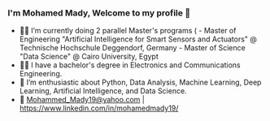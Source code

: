 ### I'm Mohamed Mady, Welcome to my profile 👋

- 👨‍💻 I’m currently doing 2 parallel Master's programs (
      - Master of Engineering "Artificial Intelligence for Smart Sensors and Actuators" @ Technische Hochschule Deggendorf, Germany
      - Master of Science "Data Science" @ Cairo University, Egypt
- 👨‍🎓 I have a bachelor's degree in Electronics and Communications Engineering.
- 🤠 I’m enthusiastic about Python, Data Analysis, Machine Learning, Deep Learning, Artificial Intelligence, and Data Science.
- 💬 Mohammed_Mady19@yahoo.com | https://www.linkedin.com/in/mohamedmady19/
